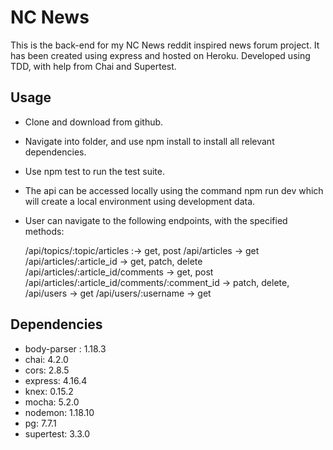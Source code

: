 # NC News

This is the back-end for my NC News reddit inspired news forum project. It has been created using express and hosted on Heroku. Developed using TDD, with help from Chai and Supertest.

## Usage

- Clone and download from github.
- Navigate into folder, and use npm install to install all relevant dependencies.
- Use npm test to run the test suite.
- The api can be accessed locally using the command npm run dev which will create a local environment using development data.
- User can navigate to the following endpoints, with the specified methods:

  
  /api/topics/:topic/articles :-> get, post
  /api/articles -> get
  /api/articles/:article_id -> get, patch, delete
  /api/articles/:article_id/comments -> get, post
  /api/articles/:article_id/comments/:comment_id -> patch, delete,
  /api/users -> get
  /api/users/:username -> get

 ## Dependencies

- body-parser : 1.18.3 
- chai: 4.2.0
- cors: 2.8.5
- express: 4.16.4
- knex: 0.15.2
- mocha: 5.2.0
- nodemon: 1.18.10
- pg: 7.7.1
- supertest: 3.3.0



